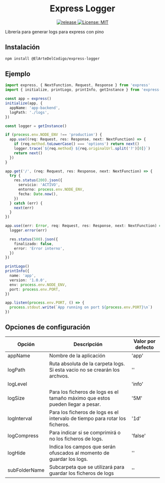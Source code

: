 <h1 align="center">Express Logger</h1>

<p align="center">
  <a href="https://github.com/ElArteDelCodigo/express-logger/releases">
    <img src="https://img.shields.io/github/v/release/ElArteDelCodigo/express-logger" alt="release">
  </a>
  <a href="https://github.com/ElArteDelCodigo/express-logger/blob/main/LICENSE">
    <img src="https://img.shields.io/github/license/ElArteDelCodigo/express-logger" alt="License: MIT" />
  </a>
</p>

Librería para generar logs para express con pino

## Instalación

```bash
npm install @ElArteDelCodigo/express-logger
```

## Ejemplo

```ts
import express, { NextFunction, Request, Response } from 'express'
import { initialize, printLogo, printInfo, getInstance } from 'express-logger'

const app = express()
initialize(app, {
  appName: 'app-backend',
  logPath: './logs',
})

const logger = getInstance()

if (process.env.NODE_ENV !== 'production') {
  app.use((req: Request, res: Response, next: NextFunction) => {
    if (req.method.toLowerCase() === 'options') return next()
    logger.trace(`${req.method} ${req.originalUrl.split('?')[0]}`)
    return next()
  })
}

app.get('/', (req: Request, res: Response, next: NextFunction) => {
  try {
    res.status(200).json({
      servicio: 'ACTIVO',
      entorno: process.env.NODE_ENV,
      fecha: Date.now(),
    })
  } catch (err) {
    next(err)
  }
})

app.use((err: Error, req: Request, res: Response, next: NextFunction) => {
  logger.error(err)

  res.status(500).json({
    finalizado: false,
    error: 'Error interno',
  })
})

printLogo()
printInfo({
  name: 'app',
  version: '1.0.0',
  env: process.env.NODE_ENV,
  port: process.env.PORT,
})

app.listen(process.env.PORT, () => {
  process.stdout.write(`App running on port ${process.env.PORT}\n`)
})
```

## Opciones de configuración

| Opción        | Descripción                                                                    | Valor por defecto |
| ------------- | ------------------------------------------------------------------------------ | ----------------- |
| appName       | Nombre de la aplicación                                                        | 'app'             |
| logPath       | Ruta absoluta de la carpeta logs. Si esta vacio no se crearán los archvos.     | ''                |
| logLevel      |                                                                                | 'info'            |
| logSize       | Para los ficheros de logs es el tamaño máximo que estos pueden llegar a pesar. | '5M'              |
| logInterval   | Para los ficheros de logs es el intervalo de tiempo para rotar los ficheros.   | '1d'              |
| logCompress   | Para indicar si se comprimirá o no los ficheros de logs.                       | 'false'           |
| logHide       | Indica los campos que serán ofuscados al momento de guardar los logs.          | ''                |
| subFolderName | Subcarpeta que se utilizará para guardar los ficheros de logs                  | ''                |
